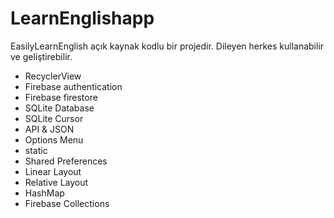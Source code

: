 # LearnEnglishapp
EasilyLearnEnglish açık kaynak kodlu bir projedir. Dileyen herkes kullanabilir ve geliştirebilir. 

* RecyclerView
* Firebase authentication
* Firebase firestore
* SQLite Database 
* SQLite Cursor 
* API & JSON 
* Options Menu
* static 
* Shared Preferences
* Linear Layout
* Relative Layout
* HashMap
* Firebase Collections




